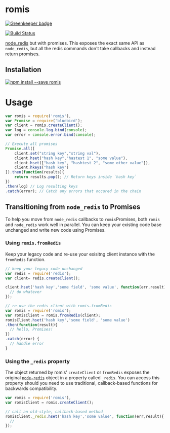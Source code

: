 romis
=====

[![Greenkeeper badge](https://badges.greenkeeper.io/apechimp/romis.svg)](https://greenkeeper.io/)

[![Build Status](https://travis-ci.org/apechimp/romis.png?branch=master)](https://travis-ci.org/apechimp/romis)

[node_redis](https://github.com/mranney/node_redis) but with promises. This
exposes the exact same API as `node_redis`, but all the redis commands don't
take callbacks and instead return promises.

Installation
------------

[![npm install --save romis](https://nodei.co/npm/romis.png)](https://npmjs.org/package/romis)

Usage
=====

```javascript
var romis = require('romis'),
var Promise = require('bluebird');
var client = romis.createClient();
var log = console.log.bind(console);
var error = console.error.bind(console);

// Execute all promises
Promise.all([
    client.set("string key","string val"),
    client.hset("hash key","hastest 1", "some value"),
    client.hset(["hash key", "hashtest 2", "some other value"]),
    client.hkeys("hash key")
]).then(function(results){
    return results.pop(); // Return keys inside `hash key`
})
.then(log) // Log resulting keys
.catch(error); // Catch any errors that occured in the chain
```

## Transitioning from `node_redis` to Promises

To help you move from `node_redis` callbacks to `romis`Promises, both `romis` and `node_redis` work well in parallel. You can keep your existing code base unchanged and write new code using Promises.


### Using `romis.fromRedis`

Keep your legacy code and re-use your exisitng client instance with the `fromRedis` function.

```javascript
// keep your legacy code unchanged
var redis = require('redis');
var client= redis.createClient();

client.hset('hash key','some field', 'some value', function(err,result){
  // do whatever
});

// re-use the redis client with romis.fromRedis
var romis = require('romis');
var romisClient = romis.fromRedis(client);
romisClient.hset('hash key','some field', 'some value')
.then(function(result){
  // hello, Promises!
})
.catch(error) {
  // handle error
}
```

### Using the `_redis` property

The object returned by romis' `createClient` or `fromRedis` exposes the original [`node-redis`](https://github.com/mranney/node_redis) object in a property called `_redis`. You can access this property should you need to use traditional, callback-based functions for backwards compatibility.

```javascript
var romis = require('romis'),
var romisClient = romis.createClient();

// call an old-style, callback-based method
romisClient._redis.hset('hash key','some value', function(err,result){
  //
});
```
